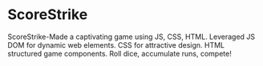# ScoreStrike
ScoreStrike-Made a captivating game using JS, CSS, HTML. Leveraged JS DOM for dynamic web elements. CSS for attractive design. HTML structured game components. Roll dice, accumulate runs, compete!
